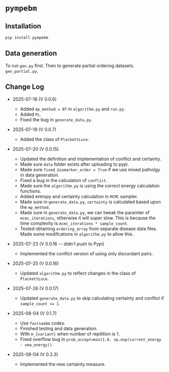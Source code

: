 # `pympebm`


## Installation


```bash
pip install pympebm
```


## Data generation

To run `gen.py` first. Then to generate partial ordering datasets. `gen_partial.py`. 

## Change Log

- 2025-07-16 (V 0.0.6)
    - Added `mp_method = BT` in `algorithm.py` and `run.py`. 
    - Added `PL`. 
    - Fixed the bug in `generate_data.py`. 

- 2025-07-19 (V 0.0.7)
    - Added the class of `PlackettLuce`. 

- 2025-07-20 (V 0.0.15)
    - Updated the definition and implementation of conflict and certainty. 
    - Made sure `data` folder exists after uploading to pypi. 
    - Made sure `fixed_biomarker_order = True` if we use mixed patholgy in data generation. 
    - Fixed a bug in the calculation of `conflict`. 
    - Made sure the `algorithm.py` is using the correct energy calculation functions. 
    - Added entropy and certainty calculation in `MCMC` sampler. 
    - Made sure in `generate_data.py`, `certainty` is calculated based upon the `mp_method`.
    - Made sure in `generate_data.py`, we can tweak the paramter of `mcmc_iterations`, otherwise it will super slow. This is because the time complexity is `mcmc_iterations * sample_count`. 
    - Tested obtaining `ordering_array` from separate disease data files. Made some modifcations in `algorithm.py` to allow this. 

- 2025-07-23 (V 0.0.16 -- didn't push to Pypi)
    - Implemented the conflict version of using only discordant pairs. 

- 2025-07-25 (V 0.0.16)
    - Updated `algorithm.py` to reflect changes in the class of `PlackettLuce`. 

- 2025-07-26 (V 0.0.17)
    - Updated `generate_data.py` to skip calculating certainty and conflict if `sample_count <= 1`. 
  
- 2025-08-04 (V 0.1.7)
    - Use `fastsaebm` codes. 
    - Finished testing and data generation. 
    - With `m_{variant}` when number of repitition is 1. 
    - Fixed overflow bug in `prob_accept=min(1.0, np.exp(current_energy - new_energy))`. 
  
- 2025-08-04 (V 0.2.3)
    - Implemented the new certainty measure.  